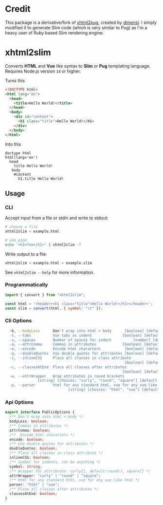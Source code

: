 # Credit

This package is a derivative/fork of [xhtml2pug](https://www.npmjs.com/package/xhtml2pug), created by [dimensi](https://github.com/dimensi). I simply modified it to generate Slim code (which is very similar to Pug) as I'm a heavy user of Ruby based Slim rendering engine.

# xhtml2slim

Converts **HTML** and **Vue** like syntax to **Slim** or **Pug** templating language.  
Requires Node.js version `14` or higher.

Turns this

```html
<!DOCTYPE html>
<html lang="en">
  <head>
    <title>Hello World!</title>
  </head>
  <body>
    <div id="content">
      <h1 class="title">Hello World!</h1>
    </div>
  </body>
</html>
```

Into this

```slim
doctype html
html(lang='en')
  head
    title Hello World!
   body
    #content
      h1.title Hello World!
```

## Usage

### CLI

Accept input from a file or stdin and write to stdout:

```bash
# choose a file
xhtml2slim < example.html

# use pipe
echo '<h1>foo</h1>' | xhtml2slim -f
```

Write output to a file:

```bash
xhtml2slim < example.html > example.slim
```

See `xhtml2slim --help` for more information.

### Programmatically

```js
import { convert } from "xhtml2slim";

const html = '<header><h1 class="title">Hello World!</h1></header>';
const slim = convert(html, { symbol: "\t" });
```

### Cli Options

```bash
  -b, --bodyLess      Don't wrap into html > body      [boolean] [default: true]
  -t, --tabs          Use tabs as indent              [boolean] [default: false]
  -s, --spaces        Number of spaces for indent          [number] [default: 2]
  -a, --attrComma     Commas in attributes            [boolean] [default: false]
  -e, --encode        Encode html characters           [boolean] [default: true]
  -q, --doubleQuotes  Use double quotes for attributes [boolean] [default: true]
  -i, --inlineCSS     Place all classes in class attribute
                                                       [boolean] [default: true]
  -c, --classesAtEnd  Place all classes after attributes
                                                      [boolean] [default: false]
  -w, --attrWrapper   Wrap attributes in round brackets
               [string] [choices: "curly", "round", "square"] [default: "round"]
  -p, --parser        html for any standard html, vue for any vue-like html
                             [string] [choices: "html", "vue"] [default: "html"]
```

### Api Options

```ts
export interface PublicOptions {
  /** Don't wrap into html > body */
  bodyLess: boolean;
  /** Commas in attributes */
  attrComma: boolean;
  /**  Encode html characters */
  encode: boolean;
  /** Use double quotes for attributes */
  doubleQuotes: boolean;
  /** Place all classes in class attribute */
  inlineCSS: boolean;
  /** Symbol for indents, can be anything */
  symbol: string;
  /** Wrapper for attributes: curly{}, default:round(), square[] */
  attrWrapper: "curly" | "round" | "square";
  /** Html for any standard html, vue for any vue-like html */
  parser: "html" | "vue";
  /** Place all classes after attributes */
  classesAtEnd: boolean;
}
```
